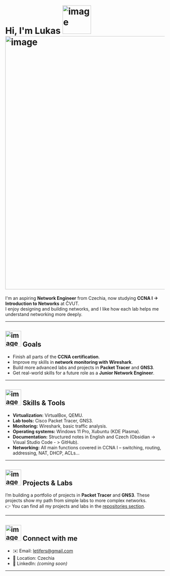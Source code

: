 # Hi, I'm Lukas <img width="90" height="90" alt="image" src="https://github.com/user-attachments/assets/09778e3b-b155-4b3b-b25f-c18d69a86337" />              <img width="800" height="800" alt="image" src="https://github.com/user-attachments/assets/2d16aef1-f3d0-4087-8a3c-232323924893" />




I'm an aspiring **Network Engineer** from Czechia, now studying **CCNA I -> Introduction to Networks** at ČVUT.  
I enjoy designing and building networks, and I like how each lab helps me understand networking more deeply. 

---

 ## <img width="50" height="50" alt="image" src="https://github.com/user-attachments/assets/b10332cd-3fc0-4b6d-9247-fc8ef23ee055" />  Goals
- Finish all parts of the **CCNA certification**.    
- Improve my skills in **network monitoring with Wireshark**.
- Build more advanced labs and projects in **Packet Tracer** and **GNS3**.    
- Get real-world skills for a future role as a **Junior Network Engineer**.  

---

## <img width="50" height="50" alt="image" src="https://github.com/user-attachments/assets/4a535360-5aea-42bf-a8f4-fc938c79c170" />  Skills & Tools
- **Virtualization:** VirtualBox, QEMU.
- **Lab tools:** Cisco Packet Tracer, GNS3.    
- **Monitoring:** Wireshark, basic traffic analysis.
- **Operating systems:** Windows 11 Pro, Xubuntu (KDE Plasma).  
- **Documentation:** Structured notes in English and Czech (Obsidian -> Visual Studio Code - > GitHub).   
- **Networking:** All main functions covered in CCNA I – switching, routing, addressing, NAT, DHCP, ACLs...
---

## <img width="50" height="50" alt="image" src="https://github.com/user-attachments/assets/6db344cb-a593-4629-804a-8e9fee6a2ab3" />  Projects & Labs
I’m building a portfolio of projects in **Packet Tracer** and **GNS3**.
These projects show my path from simple labs to more complex networks.  
👉 You can find all my projects and labs in the [repositories section](https://github.com/lukasdula?tab=repositories).

---

## <img width="50" height="50" alt="image" src="https://github.com/user-attachments/assets/a95e82d1-7f32-4b6e-b8c3-986e5621be16" /> Connect with me
- ✉️ Email: [letifers@gmail.com](mailto:letifers@gmail.com)  
- 📍 Location: Czechia  
- 💼 LinkedIn: *(coming soon)*  

---
